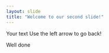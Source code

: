 ```yaml
---
layout: slide
title: "Welcome to our second slide!"
---
```

Your text
Use the left arrow to go back!

Well done 
